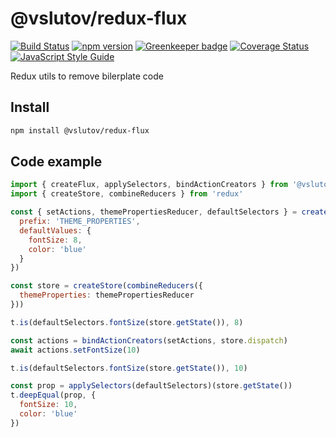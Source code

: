 # @vslutov/redux-flux

[![Build Status](https://travis-ci.org/vslutov/redux-flux.svg?branch=master)](https://travis-ci.org/vslutov/redux-flux)
[![npm version](https://badge.fury.io/js/%40vslutov%2Fredux-flux.svg)](https://badge.fury.io/js/%40vslutov%2Fredux-flux)
[![Greenkeeper badge](https://badges.greenkeeper.io/vslutov/redux-flux.svg)](https://greenkeeper.io/)
[![Coverage Status](https://coveralls.io/repos/github/vslutov/redux-flux/badge.svg?branch=master)](https://coveralls.io/github/vslutov/redux-flux?branch=master)
[![JavaScript Style Guide](https://img.shields.io/badge/code_style-standard-brightgreen.svg)](https://standardjs.com)

Redux utils to remove bilerplate code

## Install
```sh
npm install @vslutov/redux-flux
```

## Code example

```js
import { createFlux, applySelectors, bindActionCreators } from '@vslutov/redux-flux'
import { createStore, combineReducers } from 'redux'

const { setActions, themePropertiesReducer, defaultSelectors } = createFlux({
  prefix: 'THEME_PROPERTIES',
  defaultValues: {
    fontSize: 8,
    color: 'blue'
  }
})

const store = createStore(combineReducers({
  themeProperties: themePropertiesReducer
}))

t.is(defaultSelectors.fontSize(store.getState()), 8)

const actions = bindActionCreators(setActions, store.dispatch)
await actions.setFontSize(10)

t.is(defaultSelectors.fontSize(store.getState()), 10)

const prop = applySelectors(defaultSelectors)(store.getState())
t.deepEqual(prop, {
  fontSize: 10,
  color: 'blue'
})
```
